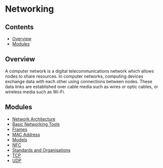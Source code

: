 # Networking
<!--TOC_START-->
## Contents
- [Overview](#overview)
- [Modules](#modules)

<!--TOC_END-->
## Overview
A computer network is a digital telecommunications network which allows nodes to share resources.
In computer networks, computing devices exchange data with each other using connections between nodes.
These data links are established over cable media such as wires or optic cables, or wireless media such as Wi-Fi.
<!--MODULES_START-->
## Modules
- [Network Architecture](./modules/architecture)
- [Basic Networking Tools](./modules/basic-tools)
- [Frames](./modules/frames)
- [MAC Address](./modules/mac-address)
- [Models](./modules/models)
- [NFC](./modules/nfc)
- [Standards and Organisations](./modules/standards-and-organisations)
- [TCP](./modules/tcp)
- [UDP](./modules/udp)
<!--MODULES_END-->
